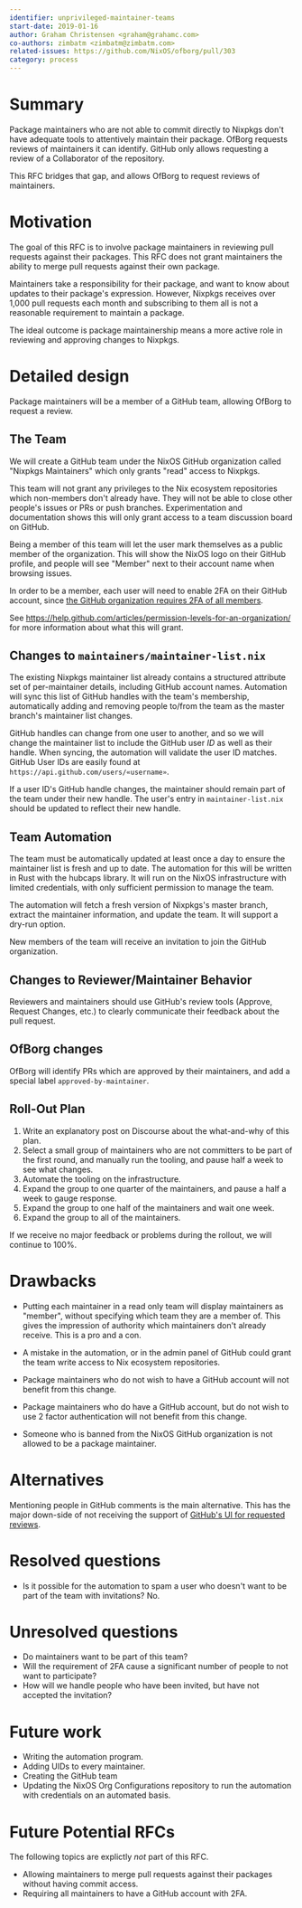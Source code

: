 ```yaml
---
identifier: unprivileged-maintainer-teams
start-date: 2019-01-16
author: Graham Christensen <graham@grahamc.com>
co-authors: zimbatm <zimbatm@zimbatm.com>
related-issues: https://github.com/NixOS/ofborg/pull/303
category: process
---
```


# Summary
[summary]: #summary

Package maintainers who are not able to commit directly to Nixpkgs
don't have adequate tools to attentively maintain their package.
OfBorg requests reviews of maintainers it can identify. GitHub only
allows requesting a review of a Collaborator of the repository.

This RFC bridges that gap, and allows OfBorg to request reviews of
maintainers.

# Motivation
[motivation]: #motivation

The goal of this RFC is to involve package maintainers in reviewing
pull requests against their packages. This RFC does not grant
maintainers the ability to merge pull requests against their own
package.

Maintainers take a responsibility for their package, and want to know
about updates to their package's expression. However, Nixpkgs receives
over 1,000 pull requests each month and subscribing to them all is not
a reasonable requirement to maintain a package.

The ideal outcome is package maintainership means a more active role
in reviewing and approving changes to Nixpkgs.

# Detailed design
[design]: #detailed-design

Package maintainers will be a member of a GitHub team, allowing OfBorg
to request a review.

## The Team

We will create a GitHub team under the NixOS GitHub organization
called "Nixpkgs Maintainers" which only grants "read" access to
Nixpkgs.

This team will not grant any privileges to the Nix ecosystem
repositories which non-members don't already have. They will not be able to
close other people's issues or PRs or push branches. Experimentation
and documentation shows this will only grant access to a team
discussion board on GitHub.

Being a member of this team will let the user mark themselves as a
public member of the organization. This will show the NixOS logo on
their GitHub profile, and people will see "Member" next to their
account name when browsing issues.

In order to be a member, each user will need to enable 2FA on their
GitHub account, since [the GitHub organization requires 2FA of all
members](https://github.com/NixOS/nixpkgs/issues/42761).

See
https://help.github.com/articles/permission-levels-for-an-organization/
for more information about what this will grant.

## Changes to `maintainers/maintainer-list.nix`

The existing Nixpkgs maintainer list already contains a structured
attribute set of per-maintainer details, including GitHub account
names. Automation will sync this list of GitHub handles with the
team's membership, automatically adding and removing people to/from
the team as the master branch's maintainer list changes.

GitHub handles can change from one user to another, and so we will
change the maintainer list to include the GitHub user *ID* as well as
their handle. When syncing, the automation will validate the user ID
matches. GitHub User IDs are easily found at
`https://api.github.com/users/«username»`.

If a user ID's GitHub handle changes, the maintainer should remain
part of the team under their new handle. The user's entry in
`maintainer-list.nix` should be updated to reflect their new handle.

## Team Automation

The team must be automatically updated at least once a day to ensure
the maintainer list is fresh and up to date. The automation for this
will be written in Rust with the hubcaps library. It will run on the
NixOS infrastructure with limited credentials, with only sufficient
permission to manage the team.

The automation will fetch a fresh version of Nixpkgs's master branch,
extract the maintainer information, and update the team. It will
support a dry-run option.

New members of the team will receive an invitation to join the GitHub
organization.

## Changes to Reviewer/Maintainer Behavior

Reviewers and maintainers should use GitHub's review tools (Approve,
Request Changes, etc.) to clearly communicate their feedback about the
pull request.

## OfBorg changes

OfBorg will identify PRs which are approved by their maintainers, and
add a special label `approved-by-maintainer`.

## Roll-Out Plan

1. Write an explanatory post on Discourse about the what-and-why of
   this plan.
2. Select a small group of maintainers who are not committers to be
   part of the first round, and manually run the tooling, and pause
   half a week to see what changes.
3. Automate the tooling on the infrastructure.
4. Expand the group to one quarter of the maintainers, and pause a
   half a week to gauge response.
5. Expand the group to one half of the maintainers and wait one week.
6. Expand the group to all of the maintainers.

If we receive no major feedback or problems during the rollout, we
will continue to 100%.

# Drawbacks
[drawbacks]: #drawbacks

 - Putting each maintainer in a read only team will display
   maintainers as "member", without specifying which team they are a
   member of. This gives the impression of authority which maintainers
   don't already receive. This is a pro and a con.

 - A mistake in the automation, or in the admin panel of GitHub could
   grant the team write access to Nix ecosystem repositories.

 - Package maintainers who do not wish to have a GitHub account will
   not benefit from this change.

 - Package maintainers who do have a GitHub account, but do not wish
   to use 2 factor authentication will not benefit from this change.

 - Someone who is banned from the NixOS GitHub organization is not
   allowed to be a package maintainer.

# Alternatives
[alternatives]: #alternatives

Mentioning people in GitHub comments is the main alternative. This has
the major down-side of not receiving the support of [GitHub's UI
for requested reviews](https://github.com/pulls/review-requested).


# Resolved questions
[resolved]: #resolved-questions

 - Is it possible for the automation to spam a user who doesn't want
   to be part of the team with invitations?
   No.

# Unresolved questions
[unresolved]: #unresolved-questions

 - Do maintainers want to be part of this team?
 - Will the requirement of 2FA cause a significant number of people to
   not want to participate?
 - How will we handle people who have been invited, but have not
   accepted the invitation?

# Future work
[future]: #future-work

 - Writing the automation program.
 - Adding UIDs to every maintainer.
 - Creating the GitHub team
 - Updating the NixOS Org Configurations repository to run the
   automation with credentials on an automated basis.

# Future Potential RFCs
The following topics are explictly _not_ part of this RFC.

 - Allowing maintainers to merge pull requests against their packages
   without having commit access.
 - Requiring all maintainers to have a GitHub account with 2FA.
